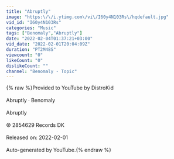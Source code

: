 ```yaml
---
title: "Abruptly"
image: "https:\/\/i.ytimg.com\/vi\/I60y4N103Rs\/hqdefault.jpg"
vid_id: "I60y4N103Rs"
categories: "Music"
tags: ["Benomaly","Abruptly"]
date: "2022-02-04T01:37:21+03:00"
vid_date: "2022-02-01T20:04:09Z"
duration: "PT2M48S"
viewcount: "0"
likeCount: "0"
dislikeCount: ""
channel: "Benomaly - Topic"
---
```

{% raw %}Provided to YouTube by DistroKid<br /><br />Abruptly · Benomaly<br /><br />Abruptly<br /><br />℗ 2854629 Records DK<br /><br />Released on: 2022-02-01<br /><br />Auto-generated by YouTube.{% endraw %}
